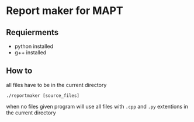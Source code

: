 # Report maker for MAPT

## Requierments
- python installed
- g++ installed

## How to
all files have to be in the current directory
```shell
./reportmaker [source_files]
```
when no files given program will use all files with `.cpp` and `.py` extentions in the current directory